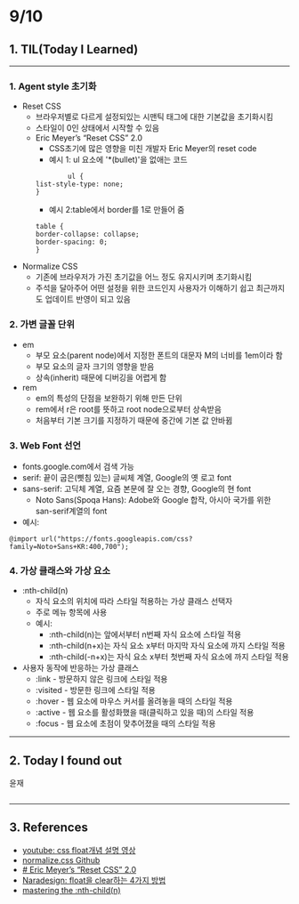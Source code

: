 # 9/10

## 1. TIL(Today I Learned)
---
### 1. Agent style 초기화	
- Reset CSS
	- 브라우저별로 다르게 설정되있는 시맨틱 태그에 대한 기본값을 초기화시킴
    - 스타일이 0인 상태에서 시작할 수 있음
    - Eric Meyer’s “Reset CSS” 2.0
        - CSS초기에 많은 영향을 미친 개발자 Eric Meyer의 reset code
        -  예시 1: ul 요소에 '*(bullet)'을 없애는 코드
        ```
                ul {
        list-style-type: none;
        }
        ```
        - 예시 2:table에서 border를 1로 만들어 줌
        ```
        table {
        border-collapse: collapse;
        border-spacing: 0;
        }
        ````
- Normalize	CSS
    - 기존에 브라우저가 가진 초기값을 어느 정도 유지시키며 초기화시킴
    - 주석을 달아주어 어떤 설정을 위한 코드인지 사용자가 이해하기 쉽고 최근까지도 업데이트 반영이 되고 있음 

### 2. 가변 글꼴 단위
- em
    - 부모 요소(parent node)에서 지정한 폰트의 대문자 M의 너비를 1em이라 함
    - 부모 요소의 글자 크기의 영향을 받음
    - 상속(inherit) 때문에 디버깅을 어렵게 함
- rem
    - em의 특성의 단점을 보완하기 위해 만든 단위
    - rem에서 r은 root를 뜻하고 root node으로부터 상속받음
    - 처음부터 기본 크기를 지정하기 때문에 중간에 기본 값 안바뀜		

### 3. Web Font 선언
- fonts.google.com에서 검색 가능
- serif: 끝이 굽은(삣침 있는) 글씨체 계열, Google의 옛 로고 font
- sans-serif: 고딕체 계열, 요즘 본문에 잘 오는 경향, Google의 현 font
	- Noto Sans(Spoqa Hans): Adobe와 Google 합작, 아시아 국가를 위한 san-serif계열의 font
- 예시:
```
@import url("https://fonts.googleapis.com/css?family=Noto+Sans+KR:400,700");
```
			
### 4. 가상 클래스와 가상 요소
- :nth-child(n)
    - 자식 요소의 위치에 따라 스타일 적용하는 가상 클래스 선택자 
    - 주로 메뉴 항목에 사용
    - 예시:
        - :nth-child(n)는 앞에서부터 n번째 자식 요소에 스타일 적용
        - :nth-child(n+x)는 자식 요소 x부터 마지막 자식 요소에 까지 스타일 적용
        - :nth-child(-n+x)는 자식 요소 x부터 첫번째 자식 요소에 까지 스타일 적용
- 사용자 동작에 반응하는 가상 클래스
    - :link - 방문하지 않은 링크에 스타일 적용
	- :visited - 방문한 링크에 스타일 적용
	- :hover - 웹 요소에 마우스 커서를 올려놓을 때의 스타일 적용
    - :active - 웹 요소를 활성화했을 때(클릭하고 있을 때)의 스타일 적용
	- :focus - 웹 요소에 초점이 맞추어졌을 때의 스타일 적용
---
## 2. Today I found out

윤재
```

```

---

## 3. References
- [youtube: css float개념 설명 영상](https://www.youtube.com/watch?v=xara4Z1b18I)
- [normalize.css Github](https://github.com/necolas/normalize.css/)
- [# Eric Meyer’s “Reset CSS” 2.0](https://cssreset.com/scripts/eric-meyer-reset-css/)
- [Naradesign: float을 clear하는 4가지 방법](http://naradesign.net/wp/2008/05/27/144/)
- [mastering the :nth-child(n)](http://nthmaster.com/)
